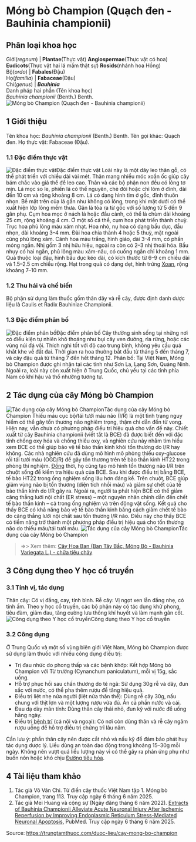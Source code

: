 # Móng bò Champion (Quạch đen - Bauhinia championii)

Phân loại khoa học  
---  
Giới(_regnum_) |  **Plantae**(Thực vật) **Angiospermae**(Thực vật có hoa) **Eudicots**(Thực vật hai lá mầm thật sự) **Rosids**(nhánh hoa Hồng)  
Bộ(_ordo_) | **Fabales**(Đậu)  
Họ(_familia_) | **Fabaceae**(Đậu)  
Chi(_genus_) | **_Bauhinia_**  
Danh pháp hai phần (Tên khoa học)  
_Bauhinia championii_ (Benth.) Benth.  
![Móng bò Champion \(Quạch đen - Bauhinia championii\)](https://trungtamthuoc.com/images/others/mong-bo-champion-1843.jpg)
##  1 Giới thiệu
Tên khoa học: _Bauhinia championii_ (Benth.) Benth.
Tên gọi khác: Quạch đen.
Họ thực vật: Fabaceae (Đậu).
### 1.1 Đặc điểm thực vật
![Đặc điểm thực vật](https://trungtamthuoc.com/images/item/mong-bo-champion-0.jpg)Đặc điểm thực vật
Loài này là một dây leo thân gỗ, có thể phát triển với chiều dài vài mét. Thân mang nhiều móc xoắn ốc giúp cây bám chắc vào giá thể để leo cao. Thân và các bộ phận non đều có lông tơ mịn.
Lá mọc so le, phiến lá có thể nguyên, chẻ đôi hoặc chỉ lõm ở đỉnh, dài đến 10 cm và rộng khoảng 8 cm. Lá có dạng hình tim ở gốc, đỉnh thuôn nhọn. Bề mặt trên của lá gần như không có lông, trong khi mặt dưới có thể xuất hiện lớp lông mềm thưa. Gân lá tỏa ra từ gốc với số lượng từ 5 đến 9 gân phụ.
Cụm hoa mọc ở nách lá hoặc đầu cành, có thể là chùm dài khoảng 25 cm, rộng khoảng 4 cm. Ở một số cá thể, cụm hoa phát triển thành chuỳ. Trục hoa phủ lông màu xám nhạt. Hoa nhỏ, nụ hoa có dạng bầu dục, đầu nhọn, dài khoảng 3–4 mm. Đài hoa chia thành 4 hoặc 5 thuỳ, mặt ngoài cũng phủ lông xám. Cánh hoa màu trắng, hình giáo, dài 3–4 mm, có phần móng ngắn. Nhị gồm 3 nhị hữu hiệu, ngoài ra còn có 2–3 nhị thoái hóa. Bầu nhụy có hai ngăn, phủ lông màu xám-nâu, có cuống ngắn chỉ khoảng 1 mm.
Quả thuộc loại đậu, hình bầu dục kéo dài, có kích thước từ 6–9 cm chiều dài và 1.5–2.5 cm chiều rộng. Hạt trong quả có dạng dẹt, hình trứng [Xoan](https://trungtamthuoc.com/duoc-lieu/cay-xoan "Xoan"), rộng khoảng 7–10 mm.
### 1.2 Thu hái và chế biến
Bộ phận sử dụng làm thuốc gồm thân dây và rễ cây, được định danh dược liệu là Caulis et Radix Bauhiniae Championii.
### 1.3 Đặc điểm phân bố
![Đặc điểm phân bố](https://trungtamthuoc.com/images/item/mong-bo-champion-1.jpg)Đặc điểm phân bố
Cây thường sinh sống tại những nơi có điều kiện tự nhiên khô thoáng như bụi cây ven đường, rìa rừng, hoặc các vùng núi đá vôi. Thích nghi tốt với độ cao trung bình, không yêu cầu quá khắt khe về đất đai. Thời gian ra hoa thường bắt đầu từ tháng 5 đến tháng 7, và cây đậu quả từ tháng 7 đến hết tháng 12.
Phân bố: Tại Việt Nam, Móng bò Champion được ghi nhận tại các tỉnh như Sơn La, Lạng Sơn, Quảng Ninh. Ngoài ra, loài này còn xuất hiện ở Trung Quốc, chủ yếu tại các tỉnh phía Nam có khí hậu và thổ nhưỡng tương tự.
##  2 Tác dụng của cây Móng bò Champion
![Tác dụng của cây Móng bò Champion](https://trungtamthuoc.com/images/item/mong-bo-champion-2.jpg)Tác dụng của cây Móng bò Champion
Thiếu máu cục bộ/tái tưới máu não (I/R) là một tình trạng nguy hiểm có thể gây tổn thương não nghiêm trọng, thậm chí dẫn đến tử vong. Hiện nay, vẫn chưa có phương pháp điều trị hiệu quả cho vấn đề này. Chiết xuất từ cây Bauhinia championii (viết tắt là BCE) đã được biết đến với đặc tính chống oxy hóa và chống thiếu oxy, và nghiên cứu này nhằm tìm hiểu xem BCE có thể giúp bảo vệ tế bào thần kinh khỏi tổn thương do I/R hay không.
Các nhà nghiên cứu đã dùng mô hình mô phỏng thiếu oxy-glucose rồi tái tưới máu (OGD/R) để gây tổn thương trên tế bào thần kinh HT22 trong phòng thí nghiệm. [Đồng](https://trungtamthuoc.com/hoat-chat/dong "Đồng") thời, họ cũng tạo mô hình tổn thương não I/R trên chuột sống để kiểm tra hiệu quả của BCE.
Sau khi được điều trị bằng BCE, tế bào HT22 trong ống nghiệm sống lâu hơn đáng kể. Trên chuột, BCE giúp giảm vùng não bị tổn thương (diện tích nhồi máu) và giảm sự chết của tế bào thần kinh do I/R gây ra. Ngoài ra, người ta phát hiện BCE có thể giảm căng thẳng lưới nội chất (ER stress) – một nguyên nhân chính dẫn đến chết tế bào thần kinh – cả trong ống nghiệm và trên động vật sống.
Kết quả cho thấy BCE có khả năng bảo vệ tế bào thần kinh bằng cách giảm chết tế bào do căng thẳng lưới nội chất sau tổn thương I/R não. Điều này cho thấy BCE có tiềm năng trở thành một phương pháp điều trị hiệu quả cho tổn thương não do thiếu máu/tái tưới máu.
![Tác dụng của cây Móng bò Champion](https://trungtamthuoc.com/images/item/mong-bo-champion-3.jpg)Tác dụng của cây Móng bò Champion
> =>> Xem thêm: [Cây Hoa Ban (Ban Tây Bắc, Móng Bò - Bauhinia Variegata L.) - chữa tiêu chảy](https://trungtamthuoc.com/duoc-lieu/hoa-ban)
##  3 Công dụng theo Y học cổ truyền
### 3.1 Tính vị, tác dụng
Thân cây: Có vị đắng, cay, tính bình.
Rễ cây: Vị ngọt xen lẫn đắng nhẹ, có tính ấm.
Theo y học cổ truyền, các bộ phận này có tác dụng khử phong, tiêu đàm, giảm đau, tăng cường lưu thông khí huyết và làm mạnh gân cốt.
![Công dụng theo Y học cổ truyền](https://trungtamthuoc.com/images/item/mong-bo-champion-4.jpg)Công dụng theo Y học cổ truyền
### 3.2 Công dụng
Ở Trung Quốc và một số vùng biên giới Việt Nam, Móng bò Champion được sử dụng làm thuốc với nhiều công dụng điều trị:
  * Trị đau nhức do phong thấp và các bệnh khớp: Kết hợp Móng bò Champion với Từ trường (Cynanchum paniculatum), mỗi vị 15g, sắc uống.
  * Hỗ trợ phục hồi sau chấn thương do té ngã: Sử dụng 30g rễ và dây, đun sắc với nước, có thể pha thêm rượu để tăng hiệu quả.
  * Điều trị liệt nhẹ nửa người (liệt nửa thân thể): Dùng rễ cây 30g, nấu chung với thịt lợn và một lượng rượu vừa đủ. Ăn cả phần nước và cái.
  * Đau dạ dày mãn tính: Dùng thân cây thái nhỏ, đun kỹ với nước để uống hằng ngày.
  * Điều trị [bệnh trĩ](https://trungtamthuoc.com/bai-viet/benh-tri-dau-hieu-benh-va-cach-chua-benh-tri-tai-nha "bệnh trĩ") (cả nội và ngoại): Có nơi còn dùng thân và rễ cây ngâm rượu uống để hỗ trợ điều trị chứng trĩ lâu năm.


Cần lưu ý: phần thân cây nên được cắt nhỏ và nấu kỹ để đảm bảo phát huy tác dụng dược lý. Liều dùng an toàn dao động trong khoảng 15–30g mỗi ngày. Không nên vượt quá liều lượng này vì có thể gây ra phản ứng phụ như buồn nôn hoặc khó chịu [Đường tiêu hóa](https://trungtamthuoc.com/thuoc-tieu-hoa "Đường tiêu hóa").
##  4 Tài liệu tham khảo
  1. Tác giả Võ Văn Chi. Từ điển cây thuốc Việt Nam tập 1. Móng bò Champion, trang 113. Truy cập ngày 6 tháng 6 năm 2025.
  2. Tác giả Mei Huang và cộng sự (Ngày đăng tháng 6 năm 2022). [Extracts of Bauhinia Championii Alleviate Acute Neuronal Injury After Ischemic Reperfusion by Improving Endoplasmic Reticulum Stress-Mediated Neuronal Apoptosis](https://pubmed.ncbi.nlm.nih.gov/35220494/), PubMed. Truy cập ngày 6 tháng 6 năm 2025.




Source: https://trungtamthuoc.com/duoc-lieu/cay-mong-bo-champion